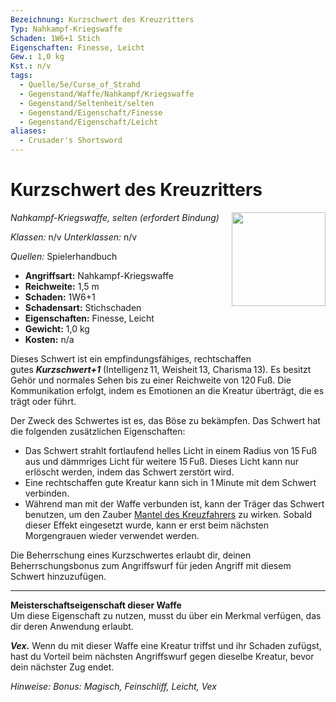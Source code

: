 ```yaml
---
Bezeichnung: Kurzschwert des Kreuzritters
Typ: Nahkampf-Kriegswaffe
Schaden: 1W6+1 Stich
Eigenschaften: Finesse, Leicht
Gew.: 1,0 kg
Kst.: n/v
tags:
  - Quelle/5e/Curse_of_Strahd
  - Gegenstand/Waffe/Nahkampf/Kriegswaffe
  - Gegenstand/Seltenheit/selten
  - Gegenstand/Eigenschaft/Finesse
  - Gegenstand/Eigenschaft/Leicht
aliases:
  - Crusader's Shortsword
---
```

# Kurzschwert des Kreuzritters
*Nahkampf-Kriegswaffe, selten (erfordert Bindung)*
<img src="Symbolik/Gegenstände.webp" align="right" width="150">

_Klassen:_ n/v 
_Unterklassen:_  n/v

_Quellen:_ Spielerhandbuch

- **Angriffsart:** Nahkampf-Kriegswaffe
- **Reichweite:** 1,5 m
- **Schaden:** 1W6+1
- **Schadensart:** Stichschaden
- **Eigenschaften:** Finesse, Leicht
- **Gewicht:** 1,0 kg
- **Kosten:** n/a

Dieses Schwert ist ein empfindungsfähiges, rechtschaffen gutes **_Kurzschwert+1_** (Intelligenz 11, Weisheit 13, Charisma 13). Es besitzt Gehör und normales Sehen bis zu einer Reichweite von 120 Fuß. Die Kommunikation erfolgt, indem es Emotionen an die Kreatur überträgt, die es trägt oder führt.

Der Zweck des Schwertes ist es, das Böse zu bekämpfen. Das Schwert hat die folgenden zusätzlichen Eigenschaften:

- Das Schwert strahlt fortlaufend helles Licht in einem Radius von 15 Fuß aus und dämmriges Licht für weitere 15 Fuß. Dieses Licht kann nur erlöscht werden, indem das Schwert zerstört wird.
- Eine rechtschaffen gute Kreatur kann sich in 1 Minute mit dem Schwert verbinden.
- Während man mit der Waffe verbunden ist, kann der Träger das Schwert benutzen, um den Zauber [Mantel des Kreuzfahrers](Mantel-des-Kreuzfahrers.md) zu wirken. Sobald dieser Effekt eingesetzt wurde, kann er erst beim nächsten Morgengrauen wieder verwendet werden.

Die Beherrschung eines Kurzschwertes erlaubt dir, deinen Beherrschungsbonus zum Angriffswurf für jeden Angriff mit diesem Schwert hinzuzufügen.

---

**Meisterschaftseigenschaft dieser Waffe**  
Um diese Eigenschaft zu nutzen, musst du über ein Merkmal verfügen, das dir deren Anwendung erlaubt.

_**Vex.**_ Wenn du mit dieser Waffe eine Kreatur triffst und ihr Schaden zufügst, hast du Vorteil beim nächsten Angriffswurf gegen dieselbe Kreatur, bevor dein nächster Zug endet.

_Hinweise: Bonus: Magisch, Feinschliff, Leicht, Vex_
